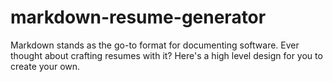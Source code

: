 # markdown-resume-generator
Markdown stands as the go-to format for documenting software. Ever thought about crafting resumes with it? Here's a high level design for you to create your own.
